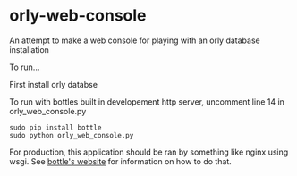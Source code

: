 orly-web-console
================

An attempt to make a web console for playing with an orly database installation

To run...

First install orly databse

To run with bottles built in developement http server, uncomment line 14 in orly_web_console.py

```
sudo pip install bottle
sudo python orly_web_console.py
```

For production, this application should be ran by something like nginx using wsgi. See [bottle's website](http://bottlepy.org/docs/dev/index.html) for information on how to do that.
